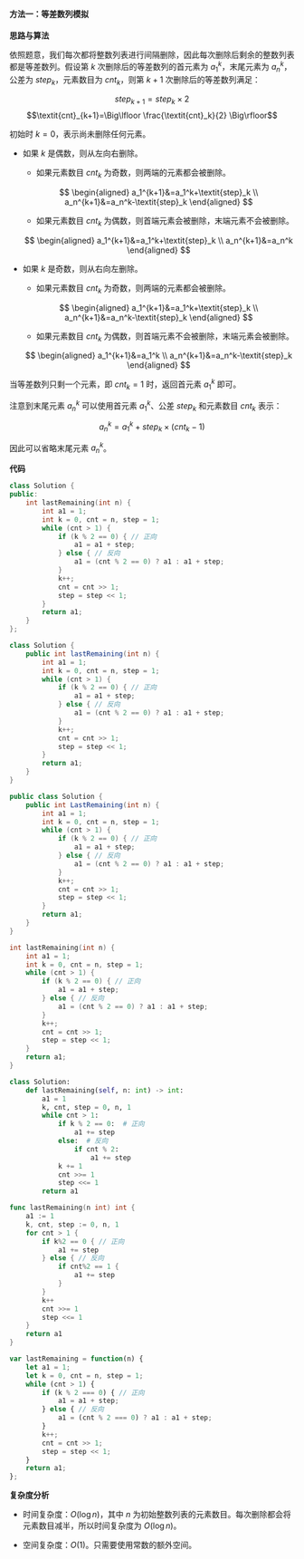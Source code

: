 #### 方法一：等差数列模拟

**思路与算法**

依照题意，我们每次都将整数列表进行间隔删除，因此每次删除后剩余的整数列表都是等差数列。假设第 $k$ 次删除后的等差数列的首元素为 $a_1^k$，末尾元素为 $a_n^k$，公差为 $\textit{step}_k$，元素数目为 $\textit{cnt}_k$，则第 $k+1$ 次删除后的等差数列满足：

$$\textit{step}_{k+1}=\textit{step}_k \times 2$$
$$\textit{cnt}_{k+1}=\Big\lfloor \frac{\textit{cnt}_k}{2} \Big\rfloor$$

初始时 $k=0$，表示尚未删除任何元素。

* 如果 $\textit{k}$ 是偶数，则从左向右删除。

    * 如果元素数目 $\textit{cnt}_k$ 为奇数，则两端的元素都会被删除。
    
    $$
    \begin{aligned}
    a_1^{k+1}&=a_1^k+\textit{step}_k \\
    a_n^{k+1}&=a_n^k-\textit{step}_k
    \end{aligned}
    $$
    
    * 如果元素数目 $\textit{cnt}_k$ 为偶数，则首端元素会被删除，末端元素不会被删除。
    
    $$
    \begin{aligned}
    a_1^{k+1}&=a_1^k+\textit{step}_k \\
    a_n^{k+1}&=a_n^k
    \end{aligned}
    $$

* 如果 $k$ 是奇数，则从右向左删除。

    * 如果元素数目 $\textit{cnt}_k$ 为奇数，则两端的元素都会被删除。
    
    $$
    \begin{aligned}
    a_1^{k+1}&=a_1^k+\textit{step}_k \\
    a_n^{k+1}&=a_n^k-\textit{step}_k
    \end{aligned}
    $$

    * 如果元素数目 $\textit{cnt}_k$ 为偶数，则首端元素不会被删除，末端元素会被删除。
    
    $$
    \begin{aligned}
    a_1^{k+1}&=a_1^k \\
    a_n^{k+1}&=a_n^k-\textit{step}_k
    \end{aligned}
    $$

当等差数列只剩一个元素，即 $\textit{cnt}_k=1$ 时，返回首元素 $a_1^k$ 即可。

注意到末尾元素 $a_n^k$ 可以使用首元素 $a_1^k$、公差 $\textit{step}_k$ 和元素数目 $\textit{cnt}_k$ 表示：

$$a_n^k=a_1^k+\textit{step}_k \times (\textit{cnt}_k-1)$$

因此可以省略末尾元素 $a_n^k$。

**代码**

```C++ [sol1-C++]
class Solution {
public:
    int lastRemaining(int n) {
        int a1 = 1;
        int k = 0, cnt = n, step = 1;
        while (cnt > 1) {
            if (k % 2 == 0) { // 正向
                a1 = a1 + step;
            } else { // 反向
                a1 = (cnt % 2 == 0) ? a1 : a1 + step;
            }
            k++;
            cnt = cnt >> 1;
            step = step << 1;
        }
        return a1;
    }
};
```

```Java [sol1-Java]
class Solution {
    public int lastRemaining(int n) {
        int a1 = 1;
        int k = 0, cnt = n, step = 1;
        while (cnt > 1) {
            if (k % 2 == 0) { // 正向
                a1 = a1 + step;
            } else { // 反向
                a1 = (cnt % 2 == 0) ? a1 : a1 + step;
            }
            k++;
            cnt = cnt >> 1;
            step = step << 1;
        }
        return a1;
    }
}
```

```C# [sol1-C#]
public class Solution {
    public int LastRemaining(int n) {
        int a1 = 1;
        int k = 0, cnt = n, step = 1;
        while (cnt > 1) {
            if (k % 2 == 0) { // 正向
                a1 = a1 + step;
            } else { // 反向
                a1 = (cnt % 2 == 0) ? a1 : a1 + step;
            }
            k++;
            cnt = cnt >> 1;
            step = step << 1;
        }
        return a1;
    }
}
```

```C [sol1-C]
int lastRemaining(int n) {
    int a1 = 1;
    int k = 0, cnt = n, step = 1;
    while (cnt > 1) {
        if (k % 2 == 0) { // 正向
            a1 = a1 + step;
        } else { // 反向
            a1 = (cnt % 2 == 0) ? a1 : a1 + step;
        }
        k++;
        cnt = cnt >> 1;
        step = step << 1;
    }
    return a1;
}
```

```Python [sol1-Python3]
class Solution:
    def lastRemaining(self, n: int) -> int:
        a1 = 1
        k, cnt, step = 0, n, 1
        while cnt > 1:
            if k % 2 == 0:  # 正向
                a1 += step
            else:  # 反向
                if cnt % 2:
                    a1 += step
            k += 1
            cnt >>= 1
            step <<= 1
        return a1
```

```go [sol1-Golang]
func lastRemaining(n int) int {
    a1 := 1
    k, cnt, step := 0, n, 1
    for cnt > 1 {
        if k%2 == 0 { // 正向
            a1 += step
        } else { // 反向
            if cnt%2 == 1 {
                a1 += step
            }
        }
        k++
        cnt >>= 1
        step <<= 1
    }
    return a1
}
```

```JavaScript [sol1-JavaScript]
var lastRemaining = function(n) {
    let a1 = 1;
    let k = 0, cnt = n, step = 1;
    while (cnt > 1) {
        if (k % 2 === 0) { // 正向
            a1 = a1 + step;
        } else { // 反向
            a1 = (cnt % 2 === 0) ? a1 : a1 + step;
        }
        k++;
        cnt = cnt >> 1;
        step = step << 1;
    }
    return a1;
};
```

**复杂度分析**

+ 时间复杂度：$O(\log n)$，其中 $n$ 为初始整数列表的元素数目。每次删除都会将元素数目减半，所以时间复杂度为 $O(\log n)$。

+ 空间复杂度：$O(1)$。只需要使用常数的额外空间。